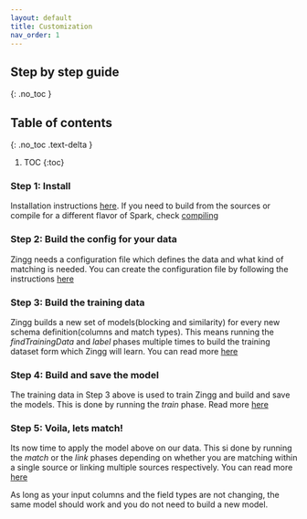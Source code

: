 ```yaml
---
layout: default
title: Customization
nav_order: 1
---
```


## Step by step guide 
{: .no_toc }

## Table of contents
{: .no_toc .text-delta }

1. TOC
{:toc}
### Step 1: Install
Installation instructions [here](installation.md). If you need to build from the sources or compile for a different flavor of Spark, check [compiling](compiling.md)

### Step 2: Build the config for your data
Zingg needs a configuration file which defines the data and what kind of matching is needed. You can create the configuration file by following the instructions [here](configuration.md)

### Step 3: Build the training data
Zingg builds a new set of models(blocking and similarity) for every new schema definition(columns and match types). This means running the *findTrainingData* and *label* phases multiple times to build the training dataset form which Zingg will learn. You can read more [here](running.md)

### Step 4: Build and save the model
The training data in Step 3 above is used to train Zingg and build and save the models. This is done by running the *train* phase. Read more [here](running.md)

### Step 5: Voila, lets match!
Its now time to apply the model above on our data. This si done by running the *match* or the *link* phases depending on whether you are matching within a single source or linking multiple sources respectively. You can read more [here](running.md)

As long as your input columns and the field types are not changing, the same model should work and you do not need to build a new model. 

